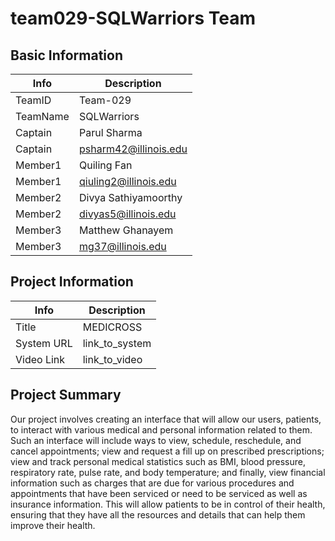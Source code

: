 # team029-SQLWarriors Team

## Basic Information

|   Info      |        Description     |
| ----------- | ---------------------- |
| TeamID      |         Team-029       |
| TeamName    |       SQLWarriors      |
| Captain     |       Parul Sharma     |
| Captain     |  psharm42@illinois.edu |
| Member1     |       Quiling Fan      | 
| Member1     |  qiuling2@illinois.edu |
| Member2     |   Divya Sathiyamoorthy |
| Member2     |  divyas5@illinois.edu  |
| Member3     |    Matthew Ghanayem    |
| Member3     |    mg37@illinois.edu   |

## Project Information

|   Info      |        Description     |
| ----------- | ---------------------- |
|  Title      |         MEDICROSS      |
| System URL  |      link_to_system    |
| Video Link  |      link_to_video     |

## Project Summary
Our project involves creating an interface that will allow our users, patients, to interact with various medical and personal information related to them. Such an interface will include ways to view, schedule, reschedule, and cancel appointments; view and request a fill up on prescribed prescriptions; view and track personal medical statistics such as BMI, blood pressure, respiratory rate, pulse rate, and body temperature; and finally, view financial information such as charges that are due for various procedures and appointments that have been serviced or need to be serviced as well as insurance information. This will allow patients to be in control of their health, ensuring that they have all the resources and details that can help them improve their health. 
